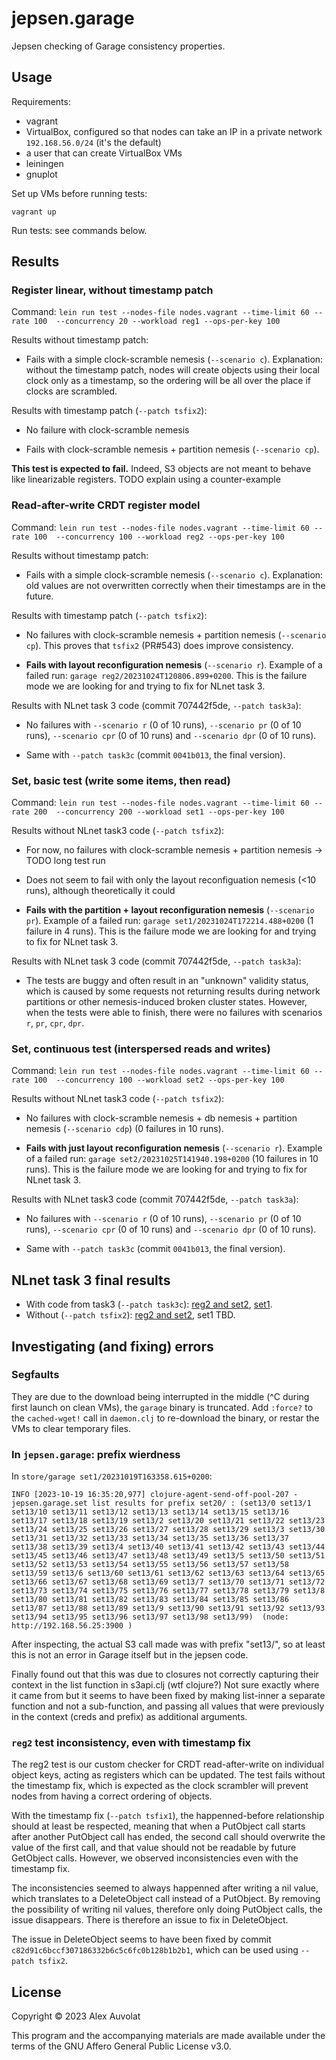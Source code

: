 # jepsen.garage

Jepsen checking of Garage consistency properties.

## Usage

Requirements:

- vagrant
- VirtualBox, configured so that nodes can take an IP in a private network `192.168.56.0/24` (it's the default)
- a user that can create VirtualBox VMs
- leiningen
- gnuplot

Set up VMs before running tests:

```
vagrant up
```

Run tests: see commands below.


## Results

### Register linear, without timestamp patch

Command: `lein run test --nodes-file nodes.vagrant --time-limit 60 --rate 100  --concurrency 20 --workload reg1 --ops-per-key 100`

Results without timestamp patch:

- Fails with a simple clock-scramble nemesis (`--scenario c`).
  Explanation: without the timestamp patch, nodes will create objects using their
  local clock only as a timestamp, so the ordering will be all over the place if
  clocks are scrambled.

Results with timestamp patch (`--patch tsfix2`):

- No failure with clock-scramble nemesis

- Fails with clock-scramble nemesis + partition nemesis (`--scenario cp`).

**This test is expected to fail.**
Indeed, S3 objects are not meant to behave like linearizable registers.
TODO explain using a counter-example


### Read-after-write CRDT register model

Command: `lein run test --nodes-file nodes.vagrant --time-limit 60 --rate 100  --concurrency 100 --workload reg2 --ops-per-key 100`

Results without timestamp patch:

- Fails with a simple clock-scramble nemesis (`--scenario c`).
  Explanation: old values are not overwritten correctly when their timestamps are in the future.

Results with timestamp patch (`--patch tsfix2`):

- No failures with clock-scramble nemesis + partition nemesis (`--scenario cp`).
  This proves that `tsfix2` (PR#543) does improve consistency.

- **Fails with layout reconfiguration nemesis** (`--scenario r`).
  Example of a failed run: `garage reg2/20231024T120806.899+0200`.
  This is the failure mode we are looking for and trying to fix for NLnet task 3.

Results with NLnet task 3 code (commit 707442f5de, `--patch task3a`):

- No failures with `--scenario r` (0 of 10 runs), `--scenario pr` (0 of 10 runs),
  `--scenario cpr` (0 of 10 runs) and `--scenario dpr` (0 of 10 runs).

- Same with `--patch task3c` (commit `0041b013`, the final version).


### Set, basic test (write some items, then read)

Command: `lein run test --nodes-file nodes.vagrant --time-limit 60 --rate 200  --concurrency 200 --workload set1 --ops-per-key 100`

Results without NLnet task3 code (`--patch tsfix2`):

- For now, no failures with clock-scramble nemesis + partition nemesis -> TODO long test run

- Does not seem to fail with only the layout reconfiguation nemesis (<10 runs), although theoretically it could

- **Fails with the partition + layout reconfiguration nemesis** (`--scenario pr`).
  Example of a failed run: `garage set1/20231024T172214.488+0200` (1 failure in 4 runs).
  This is the failure mode we are looking for and trying to fix for NLnet task 3.

Results with NLnet task 3 code (commit 707442f5de, `--patch task3a`):

- The tests are buggy and often result in an "unknown" validity status, which
  is caused by some requests not returning results during network partitions or
  other nemesis-induced broken cluster states.  However, when the tests were
  able to finish, there were no failures with scenarios `r`, `pr`, `cpr`,
  `dpr`.


### Set, continuous test (interspersed reads and writes)

Command: `lein run test --nodes-file nodes.vagrant --time-limit 60 --rate 100  --concurrency 100 --workload set2 --ops-per-key 100`

Results without NLnet task3 code (`--patch tsfix2`):

- No failures with clock-scramble nemesis + db nemesis + partition nemesis (`--scenario cdp`) (0 failures in 10 runs).

- **Fails with just layout reconfiguration nemesis** (`--scenario r`).
  Example of a failed run: `garage set2/20231025T141940.198+0200` (10 failures in 10 runs).
  This is the failure mode we are looking for and trying to fix for NLnet task 3.

Results with NLnet task3 code (commit 707442f5de, `--patch task3a`):

- No failures with `--scenario r` (0 of 10 runs), `--scenario pr` (0 of 10 runs),
  `--scenario cpr` (0 of 10 runs) and `--scenario dpr` (0 of 10 runs).

- Same with `--patch task3c` (commit `0041b013`, the final version).


## NLnet task 3 final results

- With code from task3 (`--patch task3c`): [reg2 and set2](results/Results-2023-12-13-task3c.png), [set1](results/Results-2023-12-14-task3-set1.png).
- Without (`--patch tsfix2`): [reg2 and set2](results/Results-2023-12-13-tsfix2.png), set1 TBD.

## Investigating (and fixing) errors

### Segfaults

They are due to the download being interrupted in the middle (^C during first launch on clean VMs), the `garage` binary is truncated.
Add `:force?` to the `cached-wget!` call in `daemon.clj` to re-download the binary,
or restar the VMs to clear temporary files.

### In `jepsen.garage`: prefix wierdness

In `store/garage set1/20231019T163358.615+0200`:

```
INFO [2023-10-19 16:35:20,977] clojure-agent-send-off-pool-207 - jepsen.garage.set list results for prefix set20/ : (set13/0 set13/1 set13/10 set13/11 set13/12 set13/13 set13/14 set13/15 set13/16 set13/17 set13/18 set13/19 set13/2 set13/20 set13/21 set13/22 set13/23 set13/24 set13/25 set13/26 set13/27 set13/28 set13/29 set13/3 set13/30 set13/31 set13/32 set13/33 set13/34 set13/35 set13/36 set13/37 set13/38 set13/39 set13/4 set13/40 set13/41 set13/42 set13/43 set13/44 set13/45 set13/46 set13/47 set13/48 set13/49 set13/5 set13/50 set13/51 set13/52 set13/53 set13/54 set13/55 set13/56 set13/57 set13/58 set13/59 set13/6 set13/60 set13/61 set13/62 set13/63 set13/64 set13/65 set13/66 set13/67 set13/68 set13/69 set13/7 set13/70 set13/71 set13/72 set13/73 set13/74 set13/75 set13/76 set13/77 set13/78 set13/79 set13/8 set13/80 set13/81 set13/82 set13/83 set13/84 set13/85 set13/86 set13/87 set13/88 set13/89 set13/9 set13/90 set13/91 set13/92 set13/93 set13/94 set13/95 set13/96 set13/97 set13/98 set13/99)  (node: http://192.168.56.25:3900 )
```

After inspecting, the actual S3 call made was with prefix "set13/", so at least this is not an error in Garage itself but in the jepsen code.

Finally found out that this was due to closures not correctly capturing their context in the list function in s3api.clj (wtf clojure?)
Not sure exactly where it came from but it seems to have been fixed by making list-inner a separate function and not a sub-function,
and passing all values that were previously in the context (creds and prefix) as additional arguments.

### `reg2` test inconsistency, even with timestamp fix

The reg2 test is our custom checker for CRDT read-after-write on individual object keys, acting as registers which can be updated.
The test fails without the timestamp fix, which is expected as the clock scrambler will prevent nodes from having a correct ordering of objects.

With the timestamp fix (`--patch tsfix1`), the happenned-before relationship should at least be respected, meaning that when a PutObject call starts
after another PutObject call has ended, the second call should overwrite the value of the first call, and that value should not be
readable by future GetObject calls.
However, we observed inconsistencies even with the timestamp fix.

The inconsistencies seemed to always happenned after writing a nil value, which translates to a DeleteObject call
instead of a PutObject. By removing the possibility of writing nil values, therefore only doing
PutObject calls, the issue disappears. There is therefore an issue to fix in DeleteObject.

The issue in DeleteObject seems to have been fixed by commit `c82d91c6bccf307186332b6c5c6fc0b128b1b2b1`, which can be used using `--patch tsfix2`.


## License

Copyright © 2023 Alex Auvolat

This program and the accompanying materials are made available under the
terms of the GNU Affero General Public License v3.0.
